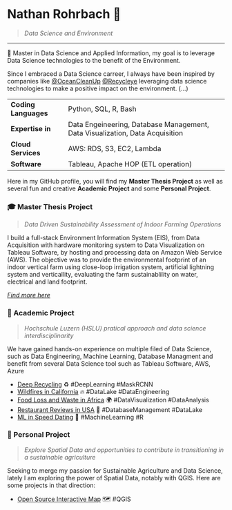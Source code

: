 # Nathan Rohrbach 🌱
> *Data Science and Environment*
-----------------------------

📌 Master in Data Science and Applied Information, my goal is to leverage Data Science technologies to the benefit of the Environment. 

Since I embraced a Data Science carreer, I always have been inspired by companies like [@OceanCleanUp](https://theoceancleanup.com/) [@Recycleye](https://recycleye.com/) leveraging data science technologies to make a positive impact on the environment. (...) 


|                    |        |
| ---                | --- |
|**Coding Languages**| Python, SQL, R, Bash |
|**Expertise in**    | Data Engeineering, Database Management, Data Visualization, Data Acquisition|
|**Cloud Services**  | AWS: RDS, S3, EC2, Lambda |
|**Software**| Tableau, Apache HOP (ETL operation)|

Here in my GitHub profile, you will find my **Master Thesis Project** as well as several fun and creative **Academic Project** and some **Personal Project**. 

### 🎓 Master Thesis Project
> *Data Driven Sustainability Assessment of Indoor Farming Operations*

I build a full-stack Environment Information System (EIS), from Data Acquisition with hardware monitoring system to Data Visualization on Tableau Software, by hosting and processing data on Amazon Web Service (AWS). The objective was to provide the environmental footprint of an indoor vertical farm using close-loop irrigation system, artificial lightning system and verticallity, evaluating the farm sustainablility on water, electrical and land footprint.  

*[Find more here](https://github.com/NatchosR/EIS/blob/main/README.md)*

### 🔬 Academic Project
> *Hochschule Luzern (HSLU) pratical approach and data science interdisciplinarity*

We have gained hands-on experience on multiple filed of Data Science, such as Data Engineering, Machine Learning, Database Managment and benefit from several Data Science tool such as Tableau Software, AWS, Azure 

* [Deep Recycling](https://github.com/NatchosR/Deep-Recycling/blob/main/README.md) :recycle: #DeepLearning #MaskRCNN
* [Wildfires in California](https://github.com/NatchosR/DataLake_Wildfires_California?tab=readme-ov-file) :fire: #DataLake #DataEngineering
* [Food Loss and Waste in Africa]() 🌍 #DataVisualization #DataAnalysis
* [Restaurant Reviews in USA](https://github.com/NatchosR/Restaurants-Database-in-the-US) :fork_and_knife: #DatabaseManagement #DataLake
* [ML in Speed Dating](https://github.com/NatchosR/ML---Speed-Dating) 💌 #MachineLearning #R

### 🙆 Personal Project
> *Explore Spatial Data and opportunities to contribute in transitioning in a sustainable agriculture*

Seeking to merge my passion for Sustainable Agriculture and Data Science, lately I am exploring the power of Spatial Data, notably with QGIS. Here are some projects in that direction:

* [Open Source Interactive Map](https://github.com/NatchosR/US-Sunlight-Open-Source-Web-Map/tree/main) 🗺️ #QGIS


<!--
**NatchosR/NatchosR** is a ✨ _special_ ✨ repository because its `README.md` (this file) appears on your GitHub profile.

Here are some ideas to get you started:

- 🔭 I’m currently working on ...
- 🌱 I’m currently learning ...
- 👯 I’m looking to collaborate on ...
- 🤔 I’m looking for help with ...
- 💬 Ask me about ...
- 📫 How to reach me: ...
- 😄 Pronouns: ...
- ⚡ Fun fact: ...
-->
